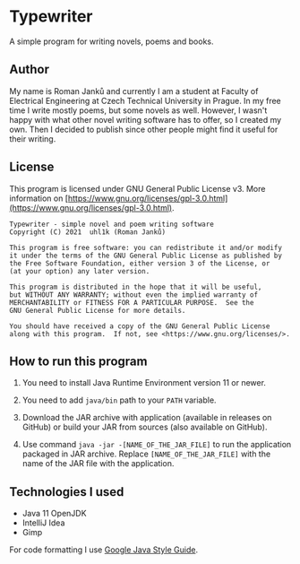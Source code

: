 # Typewriter

A simple program for writing novels, poems and books.

## Author

My name is Roman Janků and currently I am a student at Faculty of Electrical Engineering at
Czech Technical University in Prague. In my free time I write mostly poems, but some novels as 
well. However, I wasn't happy with what other novel writing software has to offer, so I created 
my own. Then I decided to publish since other people might find it useful for their writing.

## License

This program is licensed under GNU General Public License v3. More information on 
[https://www.gnu.org/licenses/gpl-3.0.html](https://www.gnu.org/licenses/gpl-3.0.html).

    Typewriter - simple novel and poem writing software
    Copyright (C) 2021  uhl1k (Roman Janků)

    This program is free software: you can redistribute it and/or modify
    it under the terms of the GNU General Public License as published by
    the Free Software Foundation, either version 3 of the License, or
    (at your option) any later version.

    This program is distributed in the hope that it will be useful,
    but WITHOUT ANY WARRANTY; without even the implied warranty of
    MERCHANTABILITY or FITNESS FOR A PARTICULAR PURPOSE.  See the
    GNU General Public License for more details.

    You should have received a copy of the GNU General Public License
    along with this program.  If not, see <https://www.gnu.org/licenses/>.

## How to run this program

1. You need to install Java Runtime Environment version 11 or newer.

2. You need to add `java/bin` path to your `PATH` variable.

3. Download the JAR archive with application (available in releases on GitHub) or build your JAR
   from sources (also available on GitHub).

4. Use command `java -jar -[NAME_OF_THE_JAR_FILE]` to run the application packaged in JAR archive.
   Replace `[NAME_OF_THE_JAR_FILE]` with the name of the JAR file with the application.

## Technologies I used

- Java 11 OpenJDK
- IntelliJ Idea
- Gimp

For code formatting I use [Google Java Style Guide](https://google.github.io/styleguide/javaguide.html).